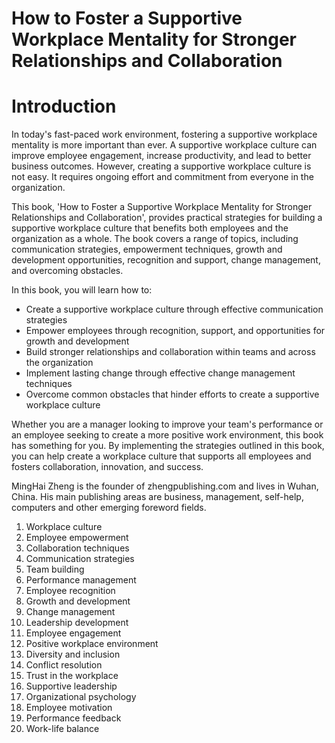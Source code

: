 # How to Foster a Supportive Workplace Mentality for Stronger Relationships and Collaboration

# Introduction

In today's fast-paced work environment, fostering a supportive workplace mentality is more important than ever. A supportive workplace culture can improve employee engagement, increase productivity, and lead to better business outcomes. However, creating a supportive workplace culture is not easy. It requires ongoing effort and commitment from everyone in the organization.

This book, 'How to Foster a Supportive Workplace Mentality for Stronger Relationships and Collaboration', provides practical strategies for building a supportive workplace culture that benefits both employees and the organization as a whole. The book covers a range of topics, including communication strategies, empowerment techniques, growth and development opportunities, recognition and support, change management, and overcoming obstacles.

In this book, you will learn how to:

* Create a supportive workplace culture through effective communication strategies
* Empower employees through recognition, support, and opportunities for growth and development
* Build stronger relationships and collaboration within teams and across the organization
* Implement lasting change through effective change management techniques
* Overcome common obstacles that hinder efforts to create a supportive workplace culture

Whether you are a manager looking to improve your team's performance or an employee seeking to create a more positive work environment, this book has something for you. By implementing the strategies outlined in this book, you can help create a workplace culture that supports all employees and fosters collaboration, innovation, and success.

MingHai Zheng is the founder of zhengpublishing.com and lives in Wuhan, China. His main publishing areas are business, management, self-help, computers and other emerging foreword fields.



1. Workplace culture
2. Employee empowerment
3. Collaboration techniques
4. Communication strategies
5. Team building
6. Performance management
7. Employee recognition
8. Growth and development
9. Change management
10. Leadership development
11. Employee engagement
12. Positive workplace environment
13. Diversity and inclusion
14. Conflict resolution
15. Trust in the workplace
16. Supportive leadership
17. Organizational psychology
18. Employee motivation
19. Performance feedback
20. Work-life balance

